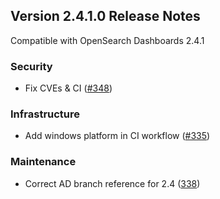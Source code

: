 ## Version 2.4.1.0 Release Notes

Compatible with OpenSearch Dashboards 2.4.1

### Security

* Fix CVEs & CI ([#348](https://github.com/opensearch-project/anomaly-detection-dashboards-plugin/pull/348))

### Infrastructure

* Add windows platform in CI workflow ([#335](https://github.com/opensearch-project/anomaly-detection-dashboards-plugin/pull/335))

### Maintenance

* Correct AD branch reference for 2.4 ([338](https://github.com/opensearch-project/anomaly-detection-dashboards-plugin/pull/338))

